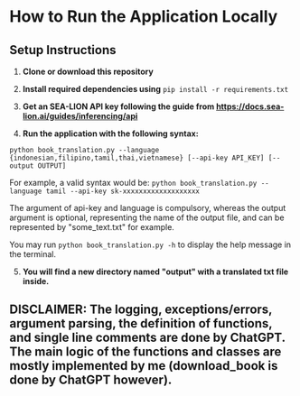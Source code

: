 # How to Run the Application Locally

## Setup Instructions

1. **Clone or download this repository**

2. **Install required dependencies using**
`pip install -r requirements.txt`
3. **Get an SEA-LION API key following the guide from https://docs.sea-lion.ai/guides/inferencing/api**
4. **Run the application with the following syntax:**

`python book_translation.py --language {indonesian,filipino,tamil,thai,vietnamese} [--api-key API_KEY] [--output OUTPUT]`

For example, a valid syntax would be:
`python book_translation.py --language tamil --api-key sk-xxxxxxxxxxxxxxxxxxx`

The argument of api-key and language is compulsory, whereas the output argument is optional, representing the name of the output file, and can be represented by "some_text.txt" for example. 

You may run `python book_translation.py -h` to display the help message in the terminal.

5. **You will find a new directory named "output" with a translated txt file inside.**

## DISCLAIMER: The logging, exceptions/errors, argument parsing, the definition of functions, and single line comments are done by ChatGPT. The main logic of the functions and classes are mostly implemented by me (download_book is done by ChatGPT however).

